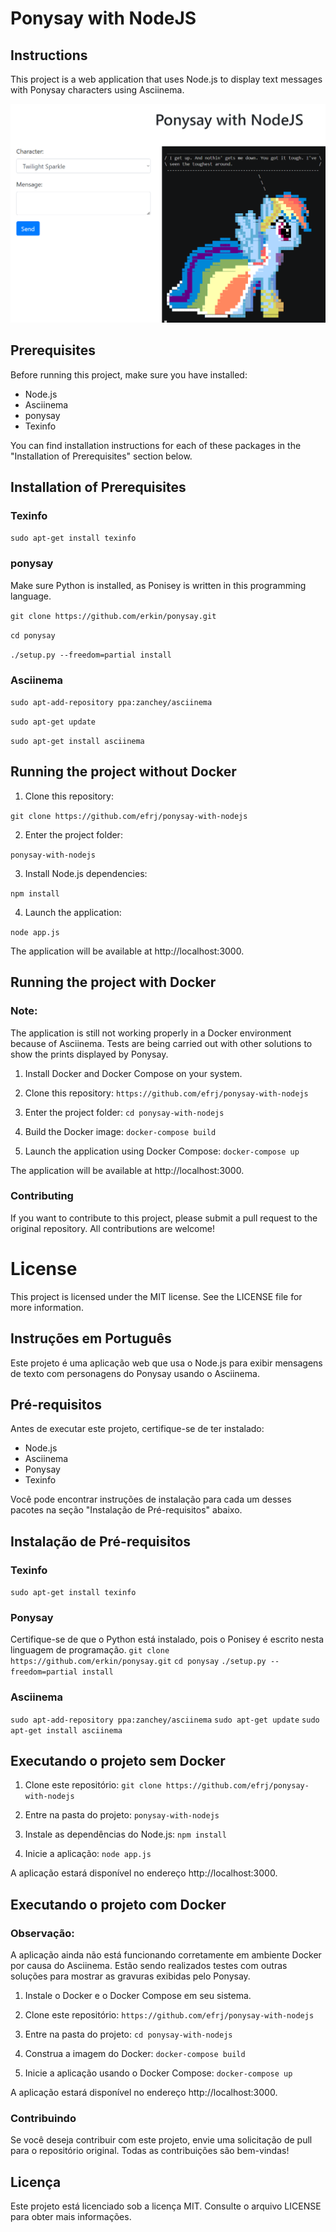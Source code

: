 # Ponysay with NodeJS

## Instructions

This project is a web application that uses Node.js to display text messages with Ponysay characters using Asciinema.

![Application screenshot](images/readme.png)

## Prerequisites

Before running this project, make sure you have installed:

- Node.js
- Asciinema
- ponysay
- Texinfo

You can find installation instructions for each of these packages in the "Installation of Prerequisites" section below.

## Installation of Prerequisites

### Texinfo

``sudo apt-get install texinfo``

### ponysay
Make sure Python is installed, as Ponisey is written in this programming language. 

``git clone https://github.com/erkin/ponysay.git`` 

``cd ponysay`` 

``./setup.py --freedom=partial install``

### Asciinema 

``sudo apt-add-repository ppa:zanchey/asciinema`` 

``sudo apt-get update`` 

``sudo apt-get install asciinema``

## Running the project without Docker

1. Clone this repository: 

``git clone https://github.com/efrj/ponysay-with-nodejs`` 

2. Enter the project folder: 

``ponysay-with-nodejs`` 

3. Install Node.js dependencies: 

``npm install``

4. Launch the application: 

``node app.js``

The application will be available at http://localhost:3000.

## Running the project with Docker 

### Note: 

The application is still not working properly in a Docker environment because of Asciinema. Tests are being carried out with other solutions to show the prints displayed by Ponysay. 


1. Install Docker and Docker Compose on your system.
2. Clone this repository:
``https://github.com/efrj/ponysay-with-nodejs``

3. Enter the project folder:
``cd ponysay-with-nodejs``

4. Build the Docker image:
``docker-compose build``

5. Launch the application using Docker Compose:
``docker-compose up``

The application will be available at http://localhost:3000.

### Contributing
If you want to contribute to this project, please submit a pull request to the original repository. All contributions are welcome!

# License 
This project is licensed under the MIT license. See the LICENSE file for more information.

## Instruções em Português

Este projeto é uma aplicação web que usa o Node.js para exibir mensagens de texto com personagens do Ponysay usando o Asciinema.

## Pré-requisitos

Antes de executar este projeto, certifique-se de ter instalado:

- Node.js
- Asciinema
- Ponysay
- Texinfo

Você pode encontrar instruções de instalação para cada um desses pacotes na seção "Instalação de Pré-requisitos" abaixo.

## Instalação de Pré-requisitos

### Texinfo

``sudo apt-get install texinfo`` 

### Ponysay
Certifique-se de que o Python está instalado, pois o Ponisey é escrito nesta linguagem de programação. 
``git clone https://github.com/erkin/ponysay.git`` 
``cd ponysay`` 
``./setup.py --freedom=partial install`` 

### Asciinema 
``sudo apt-add-repository ppa:zanchey/asciinema`` 
``sudo apt-get update`` 
``sudo apt-get install asciinema`` 

## Executando o projeto sem Docker

1. Clone este repositório: 
``git clone https://github.com/efrj/ponysay-with-nodejs`` 

2. Entre na pasta do projeto: 
``ponysay-with-nodejs`` 

3. Instale as dependências do Node.js: 
``npm install`` 

4. Inicie a aplicação: 
``node app.js`` 

A aplicação estará disponível no endereço http://localhost:3000. 

## Executando o projeto com Docker 

### Observação: 

A aplicação ainda não está funcionando corretamente em ambiente Docker por causa do Asciinema. Estão sendo realizados testes com outras soluções para mostrar as gravuras exibidas pelo Ponysay. 

1. Instale o Docker e o Docker Compose em seu sistema. 
2. Clone este repositório: 
``https://github.com/efrj/ponysay-with-nodejs``

3. Entre na pasta do projeto: 
``cd ponysay-with-nodejs`` 

4. Construa a imagem do Docker: 
``docker-compose build`` 

5. Inicie a aplicação usando o Docker Compose: 
``docker-compose up`` 

A aplicação estará disponível no endereço http://localhost:3000. 

### Contribuindo 
Se você deseja contribuir com este projeto, envie uma solicitação de pull para o repositório original. Todas as contribuições são bem-vindas!

## Licença 
Este projeto está licenciado sob a licença MIT. Consulte o arquivo LICENSE para obter mais informações.
